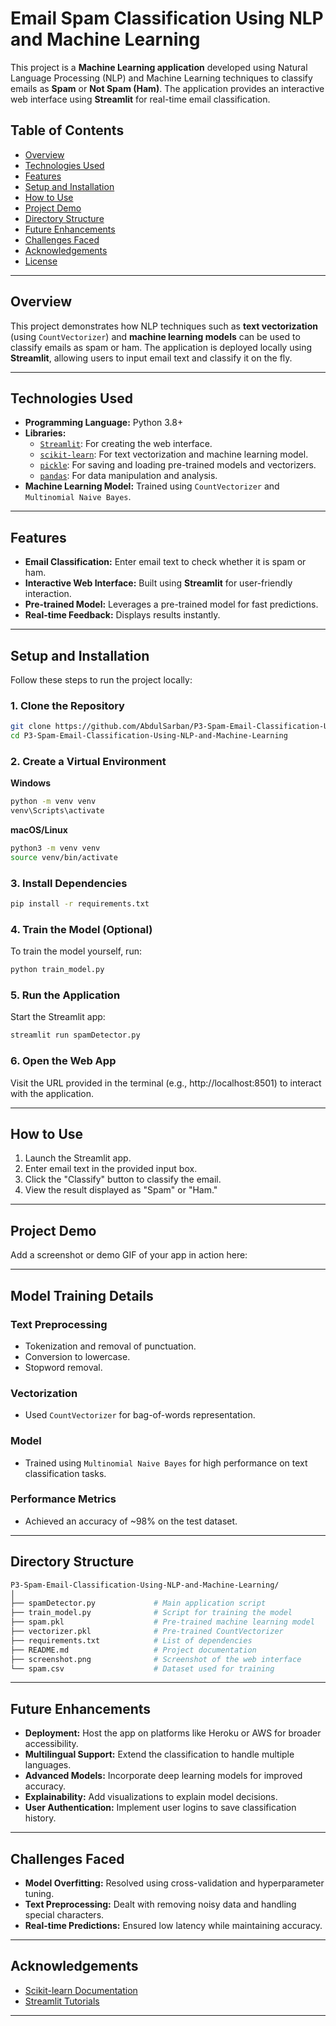 
# Email Spam Classification Using NLP and Machine Learning

This project is a **Machine Learning application** developed using Natural Language Processing (NLP) and Machine Learning techniques to classify emails as **Spam** or **Not Spam (Ham)**. The application provides an interactive web interface using **Streamlit** for real-time email classification.

## Table of Contents
- [Overview](#overview)
- [Technologies Used](#technologies-used)
- [Features](#features)
- [Setup and Installation](#setup-and-installation)
- [How to Use](#how-to-use)
- [Project Demo](#project-demo)
- [Directory Structure](#directory-structure)
- [Future Enhancements](#future-enhancements)
- [Challenges Faced](#challenges-faced)
- [Acknowledgements](#acknowledgements)
- [License](#license)

---

## Overview

This project demonstrates how NLP techniques such as **text vectorization** (using `CountVectorizer`) and **machine learning models** can be used to classify emails as spam or ham. The application is deployed locally using **Streamlit**, allowing users to input email text and classify it on the fly.

---

## Technologies Used

- **Programming Language:** Python 3.8+
- **Libraries:**
  - [`Streamlit`](https://streamlit.io/): For creating the web interface.
  - [`scikit-learn`](https://scikit-learn.org/): For text vectorization and machine learning model.
  - [`pickle`](https://docs.python.org/3/library/pickle.html): For saving and loading pre-trained models and vectorizers.
  - [`pandas`](https://pandas.pydata.org/): For data manipulation and analysis.
- **Machine Learning Model:** Trained using `CountVectorizer` and `Multinomial Naive Bayes`.

---

## Features

- **Email Classification:** Enter email text to check whether it is spam or ham.
- **Interactive Web Interface:** Built using **Streamlit** for user-friendly interaction.
- **Pre-trained Model:** Leverages a pre-trained model for fast predictions.
- **Real-time Feedback:** Displays results instantly.

---

## Setup and Installation

Follow these steps to run the project locally:

### 1. Clone the Repository

```bash
git clone https://github.com/AbdulSarban/P3-Spam-Email-Classification-Using-NLP-and-Machine-Learning.git
cd P3-Spam-Email-Classification-Using-NLP-and-Machine-Learning
```

### 2. Create a Virtual Environment

**Windows**
```bash
python -m venv venv
venv\Scripts\activate
```

**macOS/Linux**
```bash
python3 -m venv venv
source venv/bin/activate
```

### 3. Install Dependencies

```bash
pip install -r requirements.txt
```

### 4. Train the Model (Optional)

To train the model yourself, run:

```bash
python train_model.py
```

### 5. Run the Application

Start the Streamlit app:

```bash
streamlit run spamDetector.py
```

### 6. Open the Web App

Visit the URL provided in the terminal (e.g., http://localhost:8501) to interact with the application.

---

## How to Use

1. Launch the Streamlit app.
2. Enter email text in the provided input box.
3. Click the "Classify" button to classify the email.
4. View the result displayed as "Spam" or "Ham."

---

## Project Demo

Add a screenshot or demo GIF of your app in action here:

---

## Model Training Details

### Text Preprocessing

- Tokenization and removal of punctuation.
- Conversion to lowercase.
- Stopword removal.

### Vectorization

- Used `CountVectorizer` for bag-of-words representation.

### Model

- Trained using `Multinomial Naive Bayes` for high performance on text classification tasks.

### Performance Metrics

- Achieved an accuracy of ~98% on the test dataset.

---

## Directory Structure

```bash
P3-Spam-Email-Classification-Using-NLP-and-Machine-Learning/
│
├── spamDetector.py             # Main application script
├── train_model.py              # Script for training the model
├── spam.pkl                    # Pre-trained machine learning model
├── vectorizer.pkl              # Pre-trained CountVectorizer
├── requirements.txt            # List of dependencies
├── README.md                   # Project documentation
├── screenshot.png              # Screenshot of the web interface
└── spam.csv                    # Dataset used for training
```

---

## Future Enhancements

- **Deployment:** Host the app on platforms like Heroku or AWS for broader accessibility.
- **Multilingual Support:** Extend the classification to handle multiple languages.
- **Advanced Models:** Incorporate deep learning models for improved accuracy.
- **Explainability:** Add visualizations to explain model decisions.
- **User Authentication:** Implement user logins to save classification history.

---

## Challenges Faced

- **Model Overfitting:** Resolved using cross-validation and hyperparameter tuning.
- **Text Preprocessing:** Dealt with removing noisy data and handling special characters.
- **Real-time Predictions:** Ensured low latency while maintaining accuracy.

---

## Acknowledgements

- [Scikit-learn Documentation](https://scikit-learn.org/stable/documentation.html)
- [Streamlit Tutorials](https://docs.streamlit.io/)

---


